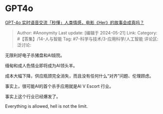 # GPT4o
[GPT-4o 实时语音交流「秒懂」人类情感，电影《Her》的故事会成真吗？](https://www.zhihu.com/question/655917209/answer/3504803318)

> Author: #Anonymity
> Last update: [编辑于 2024-05-21]
> Link:
> Category: #【答集】/14-人与智能 
> Tag: #7-科学与技术/3-应用科学/人工智能 
> 评论区:
> 泛讨论:

无限利好电子杀猪盘和AI妓院。

缅甸和成人色情业即将成为AI领头羊。

成本大幅下降，供应瓶颈完全消失，而且没有任何什么“对齐”问题、伦理顾虑。

事实上，很可能AI的首个杀手应用就是AI V Escort 行业。

事实上这个行业已经爆发了。

Everything is allowed, hell is not the limit.